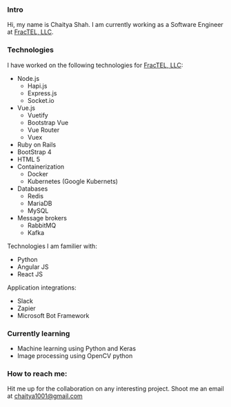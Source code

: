 ### Intro

Hi, my name is Chaitya Shah. I am currently working as a Software Engineer at [FracTEL, LLC](https://www.fractel.com).

### Technologies

I have worked on the following technologies for [FracTEL, LLC](https://www.fractel.com):

- Node.js
  - Hapi.js
  - Express.js
  - Socket.io
- Vue.js
  - Vuetify
  - Bootstrap Vue
  - Vue Router
  - Vuex
- Ruby on Rails
- BootStrap 4
- HTML 5
- Containerization
  - Docker
  - Kubernetes (Google Kubernets)
- Databases
  - Redis
  - MariaDB
  - MySQL
- Message brokers
  - RabbitMQ
  - Kafka

Technologies I am familier with:

- Python
- Angular JS
- React JS

Application integrations:

- Slack
- Zapier
- Microsoft Bot Framework


### Currently learning

- Machine learning using Python and Keras
- Image processing using OpenCV python

### How to reach me:

Hit me up for the collaboration on any interesting project. Shoot me an email at chaitya1001@gmail.com

<!--
Here are some ideas to get you started:

- 🔭 I’m currently working on ...
- 🌱 I’m currently learning ...
- 👯 I’m looking to collaborate on ...
- 🤔 I’m looking for help with ...
- 💬 Ask me about ...
- 📫 How to reach me: ...
- 😄 Pronouns: ...
- ⚡ Fun fact: ...
-->
